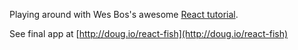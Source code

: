 Playing around with Wes Bos's awesome [React tutorial](https://reactforbeginners.com/).

See final app at [http://doug.io/react-fish](http://doug.io/react-fish)
